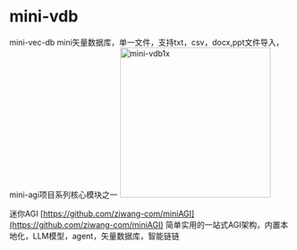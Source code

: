 # mini-vdb
mini-vec-db mini矢量数据库，单一文件，支持txt，csv，docx,ppt文件导入，mini-agi项目系列核心模块之一
<img width="269" alt="mini-vdb1x" src="https://github.com/ziwang-com/mini-vdb/assets/11691791/7228c1d5-ca9e-4db4-bfa6-00a1b89c3c29">

迷你AGI
[https://github.com/ziwang-com/miniAGI](https://github.com/ziwang-com/miniAGI)
简单实用的一站式AGI架构，内置本地化，LLM模型，agent，矢量数据库，智能链链

